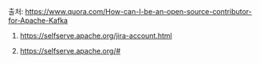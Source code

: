 
출처: https://www.quora.com/How-can-I-be-an-open-source-contributor-for-Apache-Kafka


1. https://selfserve.apache.org/jira-account.html

2. https://selfserve.apache.org/#